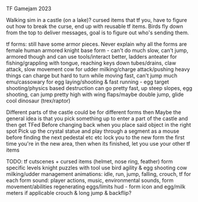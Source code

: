 TF Gamejam 2023

Walking sim in a castle (on a lake)? cursed items that tf you, have to figure out how to break the curse, end up with reusable tf items.
Birds fly down from the top to deliver messages, goal is to figure out who's sending them.

tf forms: still have some armor pieces. Never explain why all the forms are female
human armored knight base form - can't do much
	slow, can't jump, armored though and can use tools/interact better, ladders
anteater for fishing/grappling with tongue, reaching keys down tubes/drains, claw attack, slow movement
cow for udder milking/charge attack/pushing heavy things
	can charge but hard to turn while moving fast, can't jump much
emu/cassowary for egg laying/shooting & fast running - egg target shooting/physics based destruction
	can go pretty fast, up steep slopes, egg shooting, can jump pretty high with wing flaps/maybe double jump, glide
cool dinosaur (trex/raptor)

Different parts of the castle could be for different forms then
Maybe the general idea is that you pick something up to enter a part of the castle and then get TFed
Before changing back when you place said object in the right spot
Pick up the crystal statue and play through a segment as a mouse before finding the next pedestal etc etc
lock you to the new form the first time you're in the new area, then when its finished, let you use your other tf items

TODO:
	tf cutscenes + cursed items (helmet, nose ring, feather)
	form specific levels
		knight puzzles with tool use
		bird agility & egg shooting
		cow milking/udder management
	animations:
		idle, run, jump, falling, crouch, tf for each form
	sound:
		player actions, music, environmental sounds,
	form movement/abilities
		regenerating eggs/limits
	hud - form icon and egg/milk meters if applicable
	crouch & long jump & backflip?
